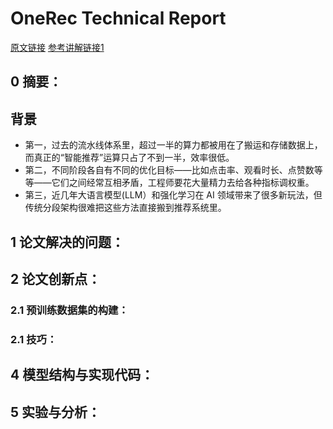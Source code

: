 # OneRec Technical Report
[原文链接](https://arxiv.org/pdf/2506.13695)
[参考讲解链接1](https://zhuanlan.zhihu.com/p/1918792219990689391)
## 0 摘要：


## 背景
* 第一，过去的流水线体系里，超过一半的算力都被用在了搬运和存储数据上，而真正的“智能推荐”运算只占了不到一半，效率很低。
* 第二，不同阶段各自有不同的优化目标——比如点击率、观看时长、点赞数等等——它们之间经常互相矛盾，工程师要花大量精力去给各种指标调权重。
* 第三，近几年大语言模型(LLM）和强化学习在 AI 领域带来了很多新玩法，但传统分段架构很难把这些方法直接搬到推荐系统里。

## 1 论文解决的问题：


## 2 论文创新点：


### 2.1 预训练数据集的构建：


### 2.1 技巧：


## 4 模型结构与实现代码：


## 5 实验与分析：

<!--stackedit_data:
eyJoaXN0b3J5IjpbLTE2MzM2MjgwMDNdfQ==
-->